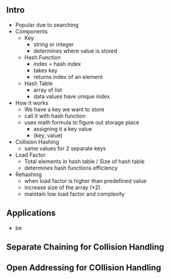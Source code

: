 ## Intro
- Popular due to searching 
- Components 
	- Key
		- string or integer
		- determines where value is stored
	- Hash Function
		- index = hash index 
		- takes key
		- returns index of an element
	- Hash Table
		- array of list
		- data values have unique index
- How it works 
	- We have a key we want to store 
	- call it with hash function 
	- uses math formula to figure out storage place 
		- assigning it a key value
		- (key, value)
- Collision Hashing 
	- same values for 2 separate keys 
- Load Factor
	- Total elements in hash table / Size of hash table 
	- determines hash functions efficiency
- Rehashing
	- when load factor is higher than predefined value
	- increase size of the array (*2)
	- maintain low load factor and complexity
## Applications
- be

## Separate Chaining for Collision Handling

## Open Addressing for COllision Handling